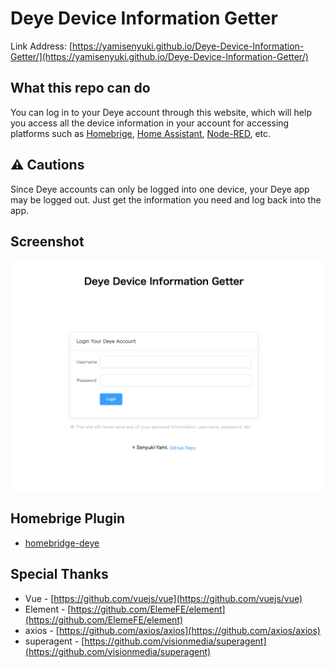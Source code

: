 # Deye Device Information Getter

Link Address: [https://yamisenyuki.github.io/Deye-Device-Information-Getter/](https://yamisenyuki.github.io/Deye-Device-Information-Getter/)

## What this repo can do
You can log in to your Deye account through this website, which will help you access all the device information in your account for accessing platforms such as [Homebrige](https://github.com/homebridge/homebridge), [Home Assistant](https://github.com/home-assistant/core), [Node-RED](https://github.com/node-red), etc.

## ⚠️ Cautions
Since Deye accounts can only be logged into one device, your Deye app may be logged out. Just get the information you need and log back into the app.

## Screenshot
![screen1](screen1.png)

## Homebrige Plugin
* [homebridge-deye](https://github.com/IcesandSora/homebridge-deye)

## Special Thanks
* Vue - [https://github.com/vuejs/vue](https://github.com/vuejs/vue)
* Element - [https://github.com/ElemeFE/element](https://github.com/ElemeFE/element)
* axios - [https://github.com/axios/axios](https://github.com/axios/axios)
* superagent - [https://github.com/visionmedia/superagent](https://github.com/visionmedia/superagent)